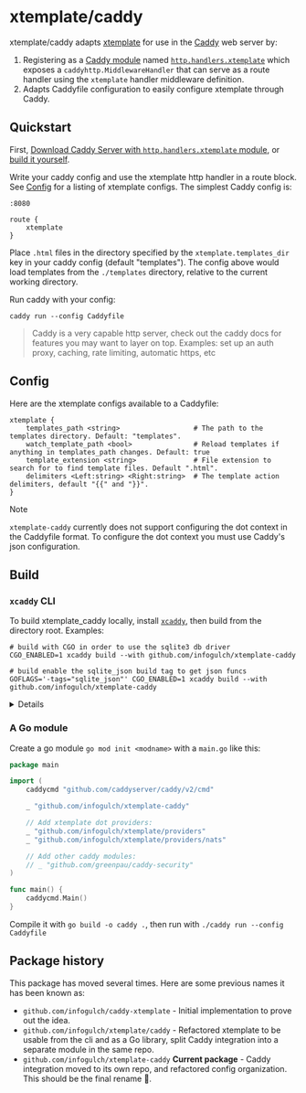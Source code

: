 # xtemplate/caddy

xtemplate/caddy adapts [xtemplate][xtemplate] for use in the [Caddy][caddy] web
server by:

1. Registering as a [Caddy module][extending-caddy] named
   [`http.handlers.xtemplate`][http.handlers.xtemplate] which exposes a
   `caddyhttp.MiddlewareHandler` that can serve as a route handler using the
   `xtemplate` handler middleware definition.
3. Adapts Caddyfile configuration to easily configure xtemplate through Caddy.

[xtemplate]: https://github.com/infogulch/xtemplate
[caddy]: https://caddyserver.com/
[extending-caddy]: https://caddyserver.com/docs/extending-caddy
[http.handlers.xtemplate]: https://caddyserver.com/download?package=github.com%2Finfogulch%2Fxtemplate-caddy

## Quickstart

First, [Download Caddy Server with `http.handlers.xtemplate` module][http.handlers.xtemplate], or [build it yourself](#build).

Write your caddy config and use the xtemplate http handler in a route block. See
[Config](#config) for a listing of xtemplate configs. The simplest Caddy config
is:

```Caddy
:8080

route {
    xtemplate
}
```

Place `.html` files in the directory specified by the `xtemplate.templates_dir`
key in your caddy config (default "templates"). The config above would load
templates from the `./templates` directory, relative to the current working
directory.

Run caddy with your config:

```shell
caddy run --config Caddyfile
```

> Caddy is a very capable http server, check out the caddy docs for features you
> may want to layer on top. Examples: set up an auth proxy, caching, rate
> limiting, automatic https, etc

## Config

Here are the xtemplate configs available to a Caddyfile:

```Caddy
xtemplate {
    templates_path <string>                  # The path to the templates directory. Default: "templates".
    watch_template_path <bool>               # Reload templates if anything in templates_path changes. Default: true
    template_extension <string>              # File extension to search for to find template files. Default ".html".
    delimiters <Left:string> <Right:string>  # The template action delimiters, default "{{" and "}}".
}
```

> [!NOTE]
>
> `xtemplate-caddy` currently does not support configuring the dot context in
> the Caddyfile format. To configure the dot context you must use Caddy's json
> configuration.

## Build

### `xcaddy` CLI

To build xtemplate_caddy locally, install [`xcaddy`](xcaddy), then build from
the directory root. Examples:

```shell
# build with CGO in order to use the sqlite3 db driver
CGO_ENABLED=1 xcaddy build --with github.com/infogulch/xtemplate-caddy

# build enable the sqlite_json build tag to get json funcs
GOFLAGS='-tags="sqlite_json"' CGO_ENABLED=1 xcaddy build --with github.com/infogulch/xtemplate-caddy
```

[xcaddy]: https://github.com/caddyserver/xcaddy

<details>

```shell
TZ=UTC git --no-pager show --quiet --abbrev=12 --date='format-local:%Y%m%d%H%M%S' --format="%cd-%h"
```

</details>

### A Go module

Create a go module `go mod init <modname>` with a `main.go` like this:

```go
package main

import (
    caddycmd "github.com/caddyserver/caddy/v2/cmd"

    _ "github.com/infogulch/xtemplate-caddy"

    // Add xtemplate dot providers:
    _ "github.com/infogulch/xtemplate/providers"
    _ "github.com/infogulch/xtemplate/providers/nats"

    // Add other caddy modules:
    // _ "github.com/greenpau/caddy-security"
)

func main() {
	caddycmd.Main()
}
```

Compile it with `go build -o caddy .`, then run with `./caddy run --config Caddyfile`

## Package history

This package has moved several times. Here are some previous names it has been known as:

* `github.com/infogulch/caddy-xtemplate` - Initial implementation to prove out the idea.
* `github.com/infogulch/xtemplate/caddy` - Refactored xtemplate to be usable from the cli and as a Go library, split Caddy integration into a separate module in the same repo.
* `github.com/infogulch/xtemplate-caddy` **Current package** - Caddy integration moved to its own repo, and refactored config organization. This should be the final rename 🤞.
